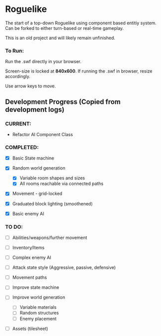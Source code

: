 # Roguelike

The start of a top-down Roguelike using component based entitiy system. 
Can be forked to either turn-based or real-time gameplay.

This is an old project and will likely remain unfinished.


### To Run:

Run the .swf directly in your browser.

Screen-size is locked at **840x600**. If running the .swf in browser, resize accordingly.

Use arrow keys to move.


## Development Progress (Copied from development logs)

### CURRENT:

 * Refactor AI Component Class


### COMPLETED:

 - [x] Basic State machine
 - [x] Random world generation
   - [x] Variable room shapes and sizes
   - [x] All rooms reachable via connected paths
 - [x] Movement - grid-locked
 - [x] Graduated block lighting (smoothened)
 - [x] Basic enemy AI


### TO DO:
 
 - [ ] Abilities/weapons/further movement
 - [ ] Inventory/Items
 - [ ] Complex enemy AI
 - [ ]  Attack state style (Aggressive, passive, defensive)
   - [ ] Movement paths
 - [ ] Improve state machine
 - [ ] Improve world generation
   - [ ] Variable materials
   - [ ] Random structures
   - [ ] Enemy placement
 - [ ] Assets (tilesheet)

